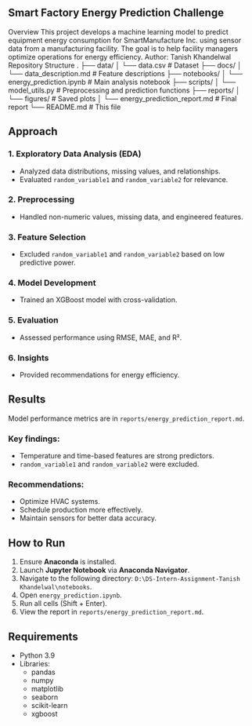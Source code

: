 ## Smart Factory Energy Prediction Challenge
Overview
This project develops a machine learning model to predict equipment energy consumption for SmartManufacture Inc. using sensor data from a manufacturing facility. The goal is to help facility managers optimize operations for energy efficiency.
Author: Tanish Khandelwal
Repository Structure
.
├── data/
│   └── data.csv          # Dataset
├── docs/
│   └── data_description.md  # Feature descriptions
├── notebooks/
│   └── energy_prediction.ipynb  # Main analysis notebook
├── scripts/
│   └── model_utils.py    # Preprocessing and prediction functions
├── reports/
│   └── figures/          # Saved plots
│   └── energy_prediction_report.md  # Final report
└── README.md             # This file


## Approach

### 1. **Exploratory Data Analysis (EDA)**
   - Analyzed data distributions, missing values, and relationships.
   - Evaluated `random_variable1` and `random_variable2` for relevance.

### 2. **Preprocessing**
   - Handled non-numeric values, missing data, and engineered features.

### 3. **Feature Selection**
   - Excluded `random_variable1` and `random_variable2` based on low predictive power.

### 4. **Model Development**
   - Trained an XGBoost model with cross-validation.

### 5. **Evaluation**
   - Assessed performance using RMSE, MAE, and R².

### 6. **Insights**
   - Provided recommendations for energy efficiency.

## Results

Model performance metrics are in `reports/energy_prediction_report.md`.

### Key findings:
- Temperature and time-based features are strong predictors.
- `random_variable1` and `random_variable2` were excluded.

### Recommendations:
- Optimize HVAC systems.
- Schedule production more effectively.
- Maintain sensors for better data accuracy.

## How to Run

1. Ensure **Anaconda** is installed.
2. Launch **Jupyter Notebook** via **Anaconda Navigator**.
3. Navigate to the following directory: 
   `D:\DS-Intern-Assignment-Tanish Khandelwal\notebooks`.
4. Open `energy_prediction.ipynb`.
5. Run all cells (Shift + Enter).
6. View the report in `reports/energy_prediction_report.md`.

## Requirements
- Python 3.9
- Libraries: 
  - pandas
  - numpy
  - matplotlib
  - seaborn
  - scikit-learn
  - xgboost

